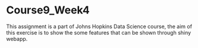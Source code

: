 # Course9_Week4
This assignment is a part of Johns Hopkins Data Science course, the aim of this exercise is to show the some features that can be shown through shiny webapp. 
